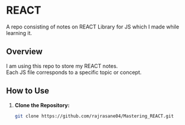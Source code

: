 # REACT
A repo consisting of notes  on REACT Library for JS which I made while learning it.

## Overview

I am using this repo to store my REACT notes. <br> Each JS file corresponds to a specific topic or concept.

## How to Use

1. **Clone the Repository:**
   ```bash
   git clone https://github.com/rajrasane04/Mastering_REACT.git

